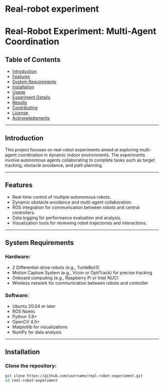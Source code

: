 # Real-robot experiment
# Real-Robot Experiment: Multi-Agent Coordination

## Table of Contents
- [Introduction](#introduction)
- [Features](#features)
- [System Requirements](#system-requirements)
- [Installation](#installation)
- [Usage](#usage)
- [Experiment Details](#experiment-details)
- [Results](#results)
- [Contributing](#contributing)
- [License](#license)
- [Acknowledgments](#acknowledgments)

---

## Introduction
This project focuses on real-robot experiments aimed at exploring multi-agent coordination in dynamic indoor environments. The experiments involve autonomous agents collaborating to complete tasks such as target tracking, obstacle avoidance, and path planning.

---

## Features
- Real-time control of multiple autonomous robots.
- Dynamic obstacle avoidance and multi-agent collaboration.
- ROS integration for communication between robots and central controllers.
- Data logging for performance evaluation and analysis.
- Visualization tools for reviewing robot trajectories and interactions.

---

## System Requirements

### Hardware:
- 2 Differential-drive robots (e.g., TurtleBot3)
- Motion Capture System (e.g., Vicon or OptiTrack) for precise tracking
- Onboard computing (e.g., Raspberry Pi or Intel NUC)
- Wireless network for communication between robots and controller

### Software:
- Ubuntu 20.04 or later
- ROS Noetic
- Python 3.8+
- OpenCV 4.5+
- Matplotlib for visualizations
- NumPy for data analysis

---

## Installation

### Clone the repository:
```bash
git clone https://github.com/username/real-robot-experiment.git
cd real-robot-experiment
